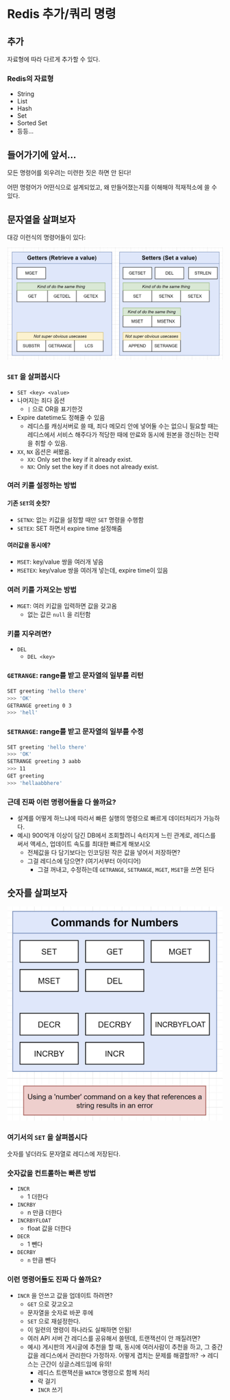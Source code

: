 # Redis 추가/쿼리 명령

## 추가

자료형에 따라 다르게 추가할 수 있다.

### Redis의 자료형

* String
* List
* Hash
* Set
* Sorted Set
* 등등...

## 들어가기에 앞서...

모든 명령어를 외우려는 미련한 짓은 하면 안 된다!

어떤 명령어가 어떤식으로 설계되었고, 왜 만들어졌는지를 이해해야 적재적소에 쓸 수 있다.

## 문자열을 살펴보자

대강 이런식의 명령어들이 있다:

![02-001-getters-and-setters-of-string](.\media\02_001.jpg)

### `SET` 을 살펴봅시다

* `SET <key> <value>`
* 나머지는 죄다 옵션
  * `|` 으로 OR을 표기한것
* Expire datetime도 정해줄 수 있음
  * 레디스를 캐싱서버로 쓸 때, 죄다 메모리 안에 넣어둘 수는 없으니 필요할 때는 레디스에서 서비스 해주다가 적당한 때에 만료와 동시에 원본을 갱신하는 전략을 취할 수 있음.
* `XX`, `NX` 옵션은 써봤음.
  * `XX`: Only set the key if it already exist.
  * `NX`: Only set the key if it does not already exist.

### 여러 키를 설정하는 방법

#### 기존 `SET`의 숏컷?

* `SETNX`: 없는 키값을 설정할 때만 `SET` 명령을 수행함
* `SETEX`: SET 하면서 expire time 설정해줌

#### 여러값을 동시에?

* `MSET`: key/value 쌍을 여러개 넣음
* `MSETEX`: key/value 쌍을 여러개 넣는데, expire time이 있음

### 여러 키를 가져오는 방법

* `MGET`: 여러 키값을 입력하면 값을 갖고옴
  * 없는 값은 `null` 을 리턴함

### 키를 지우려면?

* `DEL`
  * `DEL <key>`

### `GETRANGE`: range를 받고 문자열의 일부를 리턴

```bash
SET greeting 'hello there'
>>> 'OK'
GETRANGE greeting 0 3
>>> 'hell'
```

### `SETRANGE`: range를 받고 문자열의 일부를 수정

```bash
SET greeting 'hello there'
>>> 'OK'
SETRANGE greeting 3 aabb
>>> 11
GET greeting
>>> 'hellaabbhere'
```

### 근데 진짜 이런 명령어들을 다 쓸까요?

* 설계를 어떻게 하느냐에 따라서 빠른 실행의 명령으로 빠르게 데이터처리가 가능하다.
* 예시) 900억개 이상이 담긴 DB에서 조회할려니 속터지게 느린 관계로, 레디스를 써서 액세스, 업데이트 속도를 최대한 빠르게 해보시오
  * 전체값을 다 담기보다는 인코딩된 작은 값을 넣어서 저장하면?
  * 그걸 레디스에 담으면? (여기서부터 아이디어)
    * 그걸 꺼내고, 수정하는데 `GETRANGE`, `SETRANGE`, `MGET`, `MSET`을 쓰면 된다

## 숫자를 살펴보자

![02-002-getters-and-setters-of-number](.\media\02_002.jpg)

### 여기서의 `SET` 을 살펴봅시다

숫자를 넣더라도 문자열로 레디스에 저장된다.

### 숫자값을 컨트롤하는 빠른 방법

* `INCR`
  * 1 더한다
* `INCRBY`
  * n 만큼 더한다
* `INCRBYFLOAT`
  * float 값을 더한다
* `DECR`
  * 1 뺀다
* `DECRBY`
  * `n` 만큼 뺀다

### 이런 명령어들도 진짜 다 쓸까요?

* `INCR` 을 안쓰고 값을 업데이트 하려면?
  * `GET` 으로 갖고오고
  * 문자열을 숫자로 바꾼 후에
  * `SET` 으로 재설정한다.
  * 이 일련의 명령이 하나라도 실패하면 안됨!
  * 여러 API 서버 간 레디스를 공유해서 쓸텐데, 트랜잭션이 안 깨질려면?
  * 예시) 게시판의 게시글에 추천을 할 때, 동시에 여러사람이 추천을 하고, 그 중간값을 레디스에서 관리한다 가정하자. 어떻게 겹치는 문제를 해결할까?
    → 레디스는 근간이 싱글스레드임에 유의! 
    * 레디스 트랜잭션을 `WATCH` 명령으로 함께 처리
    * 락 걸기
    * `INCR` 쓰기

